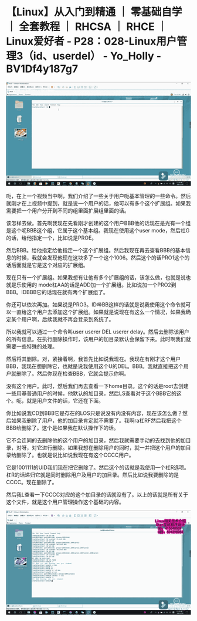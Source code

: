 # 【Linux】从入门到精通 ｜ 零基础自学 ｜ 全套教程 ｜ RHCSA ｜ RHCE ｜ Linux爱好者 - P28：028-Linux用户管理3（id、userdel） - Yo_Holly - BV1Df4y187g7

![](img/2ecad9ab325b2b537e601ad3900cda85_0.png)

呃，在上一个视频当中啊，我们介绍了一些关于用户呃基本管理的一些命令。然后就刚才在上视频中提到，就是说一个用户的话，他可以有多个这个扩展组。如果我需要把一个用户分开到不同的组里面扩展组里面的话。

该怎样去做。首先啊我现在先看刚才创建的这个用户BBB他的话现在是光有一个组是这个呃BBB这个组，它属于这个基本组。我现在使用这个user mode，然后杠G的话，给他指定一个，比如说是PROE。

然后BBB。给他指定给他指定一个这个扩展组。然后我现在再去查看BBB的基本信息的时候，我就会发现他现在这块多了一个这个1006。然后这个的话PRO1这个的话后面就是它是这个对应的扩展组。

现在只有一个扩展组。如果我想有让他有多个扩展组的话，该怎么做，也就是说也就是乐使用的 mode杠AA的话是ADD加一个扩展组。比如说加一个PRO2到BBB。IDBBB它的话现在就有两个扩展组了。

你还可以依次再加。如果说是PRO3。ID哔BB这样的话就是说我使用这个命令就可以一直给这个用户去添加这个扩展组。如果就是说现在有这么一个情况，如果我确定某个用户啊，后续我就不再会登录到系统了。

所以我就可以通过一个命令叫user userer DEL userer delay。然后去删除该用户的所有信息。在执行删除操作时，该用户的加目录默认会保留下来。此时啊我们就需要一些特殊的处理。

然后将其删除。对，紧接着啊，我首先比如说我现在。我现在有刚才这个用户BBB，我现在想删除它，也就是说我使用这个U的DEL。BBB。我就直接把这个用户就删除了。然后你现在检查BBB，它就会提示你啊。

没有这个用户。此时，然后我们再去查看一下home目录。这个的话是root去创建一些用基普通用户的时候，他默认的加目录，然后LS查看对于这个BBB它的这个。呃，就是用户文件的话，它还在下面。

你比如说我CD到BBB它是存在的LOS只是说没有内没有内容，现在该怎么做？然后如果我删除了用户，他的加目录肯定就不需要了。我啊ra杠RF然后我把这个BBB给删除了。这个是如果我在默认操作下的话。

它不会连同的去删除他的这个用户的加目录，然后我就需要手动的去找到他的加目录，对呀，对它进行删除。如果我想在删除用户的同时，就一并把这个用户的加目录给删除了。也就是说比如说我现在有这个CCCC用户。

它是1001111的UID我们现在把它删除了。然后这个的话就是我使用一个杠R选项。杠R的话递归它就是同时删除用户及用户的加目录。然后比如说我要删除的是CCCC。现在删除了。

然后我L查看一下CCCC对应的这个加目录的话就没有了。以上的话就是所有关于这个文件，就是这个用户管理操作这个基础的内容。



![](img/2ecad9ab325b2b537e601ad3900cda85_2.png)